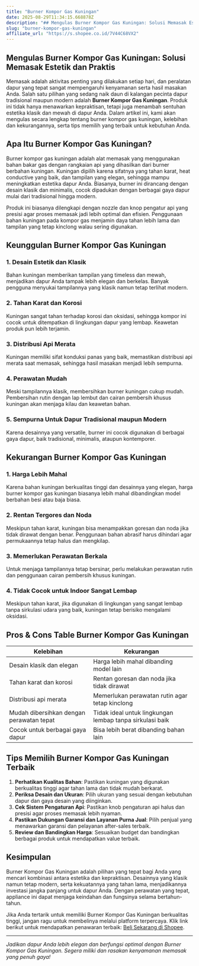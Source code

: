 ```yaml
---
title: "Burner Kompor Gas Kuningan"
date: 2025-08-29T11:34:15.668878Z
description: "## Mengulas Burner Kompor Gas Kuningan: Solusi Memasak Estetik dan Praktis..."
slug: "burner-kompor-gas-kuningan"
affiliate_url: "https://s.shopee.co.id/7V44C68VX2"
---
```

## Mengulas Burner Kompor Gas Kuningan: Solusi Memasak Estetik dan Praktis

Memasak adalah aktivitas penting yang dilakukan setiap hari, dan peralatan dapur yang tepat sangat mempengaruhi kenyamanan serta hasil masakan Anda. Salah satu pilihan yang sedang naik daun di kalangan pecinta dapur tradisional maupun modern adalah **Burner Kompor Gas Kuningan**. Produk ini tidak hanya menawarkan kepraktisan, tetapi juga menambah sentuhan estetika klasik dan mewah di dapur Anda. Dalam artikel ini, kami akan mengulas secara lengkap tentang burner kompor gas kuningan, kelebihan dan kekurangannya, serta tips memilih yang terbaik untuk kebutuhan Anda.

## Apa Itu Burner Kompor Gas Kuningan?

Burner kompor gas kuningan adalah alat memasak yang menggunakan bahan bakar gas dengan rangkaian api yang dihasilkan dari burner berbahan kuningan. Kuningan dipilih karena sifatnya yang tahan karat, heat conductive yang baik, dan tampilan yang elegan, sehingga mampu meningkatkan estetika dapur Anda. Biasanya, burner ini dirancang dengan desain klasik dan minimalis, cocok dipadukan dengan berbagai gaya dapur mulai dari tradisional hingga modern.

Produk ini biasanya dilengkapi dengan nozzle dan knop pengatur api yang presisi agar proses memasak jadi lebih optimal dan efisien. Penggunaan bahan kuningan pada kompor gas menjamin daya tahan lebih lama dan tampilan yang tetap kinclong walau sering digunakan.

## Keunggulan Burner Kompor Gas Kuningan

### 1. Desain Estetik dan Klasik
Bahan kuningan memberikan tampilan yang timeless dan mewah, menjadikan dapur Anda tampak lebih elegan dan berkelas. Banyak pengguna menyukai tampilannya yang klasik namun tetap terlihat modern.

### 2. Tahan Karat dan Korosi
Kuningan sangat tahan terhadap korosi dan oksidasi, sehingga kompor ini cocok untuk ditempatkan di lingkungan dapur yang lembap. Keawetan produk pun lebih terjamin.

### 3. Distribusi Api Merata
Kuningan memiliki sifat konduksi panas yang baik, memastikan distribusi api merata saat memasak, sehingga hasil masakan menjadi lebih sempurna.

### 4. Perawatan Mudah
Meski tampilannya klasik, membersihkan burner kuningan cukup mudah. Pembersihan rutin dengan lap lembut dan cairan pembersih khusus kuningan akan menjaga kilau dan keawetan bahan.

### 5. Sempurna Untuk Dapur Tradisional maupun Modern
Karena desainnya yang versatile, burner ini cocok digunakan di berbagai gaya dapur, baik tradisional, minimalis, ataupun kontemporer.

## Kekurangan Burner Kompor Gas Kuningan

### 1. Harga Lebih Mahal
Karena bahan kuningan berkualitas tinggi dan desainnya yang elegan, harga burner kompor gas kuningan biasanya lebih mahal dibandingkan model berbahan besi atau baja biasa.

### 2. Rentan Tergores dan Noda
Meskipun tahan karat, kuningan bisa menampakkan goresan dan noda jika tidak dirawat dengan benar. Penggunaan bahan abrasif harus dihindari agar permukaannya tetap halus dan mengkilap.

### 3. Memerlukan Perawatan Berkala
Untuk menjaga tampilannya tetap bersinar, perlu melakukan perawatan rutin dan penggunaan cairan pembersih khusus kuningan.

### 4. Tidak Cocok untuk Indoor Sangat Lembap
Meskipun tahan karat, jika digunakan di lingkungan yang sangat lembap tanpa sirkulasi udara yang baik, kuningan tetap berisiko mengalami oksidasi.

## Pros & Cons Table Burner Kompor Gas Kuningan

| Kelebihan                                   | Kekurangan                                              |
|----------------------------------------------|--------------------------------------------------------|
| Desain klasik dan elegan                   | Harga lebih mahal dibanding model lain               |
| Tahan karat dan korosi                   | Rentan goresan dan noda jika tidak dirawat       |
| Distribusi api merata                     | Memerlukan perawatan rutin agar tetap kinclong    |
| Mudah dibersihkan dengan perawatan tepat | Tidak ideal untuk lingkungan lembap tanpa sirkulasi baik  |
| Cocok untuk berbagai gaya dapur          | Bisa lebih berat dibanding bahan lain              |

## Tips Memilih Burner Kompor Gas Kuningan Terbaik

1. **Perhatikan Kualitas Bahan**: Pastikan kuningan yang digunakan berkualitas tinggi agar tahan lama dan tidak mudah berkarat.
2. **Periksa Desain dan Ukuran**: Pilih ukuran yang sesuai dengan kebutuhan dapur dan gaya desain yang diinginkan.
3. **Cek Sistem Pengaturan Api**: Pastikan knob pengaturan api halus dan presisi agar proses memasak lebih nyaman.
4. **Pastikan Dukungan Garansi dan Layanan Purna Jual**: Pilih penjual yang menawarkan garansi dan pelayanan after-sales terbaik.
5. **Review dan Bandingkan Harga**: Sesuaikan budget dan bandingkan berbagai produk untuk mendapatkan value terbaik.

## Kesimpulan

Burner Kompor Gas Kuningan adalah pilihan yang tepat bagi Anda yang mencari kombinasi antara estetika dan kepraktisan. Desainnya yang klasik namun tetap modern, serta kekuatannya yang tahan lama, menjadikannya investasi jangka panjang untuk dapur Anda. Dengan perawatan yang tepat, appliance ini dapat menjaga keindahan dan fungsinya selama bertahun-tahun.

Jika Anda tertarik untuk memiliki Burner Kompor Gas Kuningan berkualitas tinggi, jangan ragu untuk membelinya melalui platform terpercaya. Klik link berikut untuk mendapatkan penawaran terbaik: [Beli Sekarang di Shopee](https://s.shopee.co.id/7V44C68VX2).

---

*Jadikan dapur Anda lebih elegan dan berfungsi optimal dengan Burner Kompor Gas Kuningan. Segera miliki dan rasakan kenyamanan memasak yang penuh gaya!*
